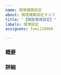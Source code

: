 ```yaml
---
name: 環境構築設定
about: 環境構築設定タスク
title: "【開発環境設定】"
labels: 環境設定
assignees: fumi238000

---
```


### 概要

### 詳細

